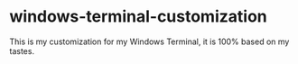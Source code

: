 # windows-terminal-customization
This is my customization for my Windows Terminal, it is 100% based on my tastes.
